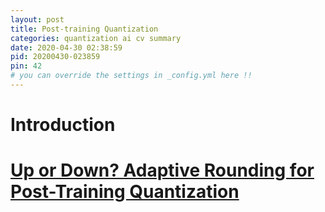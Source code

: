 ```yaml
---
layout: post
title: Post-training Quantization
categories: quantization ai cv summary
date: 2020-04-30 02:38:59
pid: 20200430-023859
pin: 42
# you can override the settings in _config.yml here !!
---
```


# Introduction

# [Up or Down? Adaptive Rounding for Post-Training Quantization](https://arxiv.org/pdf/2004.10568v1.pdf)
